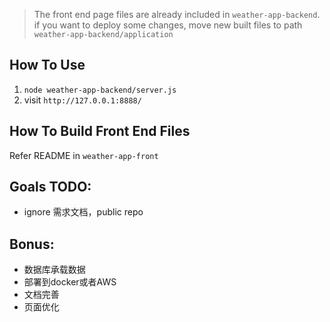 
> The front end page files are already included in `weather-app-backend`. if you want to deploy some changes, move new built files to path `weather-app-backend/application`

## How To Use

1. `node weather-app-backend/server.js`
2. visit `http://127.0.0.1:8888/`

## How To Build Front End Files

Refer README in `weather-app-front`


## Goals TODO:
* ignore 需求文档，public repo

## Bonus:
* 数据库承载数据
* 部署到docker或者AWS
* 文档完善
* 页面优化
